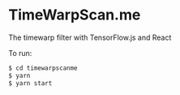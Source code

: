 # TimeWarpScan.me
The timewarp filter with TensorFlow.js and React

To run:
```sh
$ cd timewarpscanme
$ yarn
$ yarn start
```
